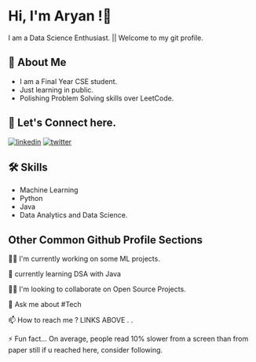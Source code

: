 


# Hi, I'm Aryan !👋
I am a Data Science Enthusiast.   ||  Welcome to my git profile.

## 🚀 About Me
- I am a Final Year CSE student.
- Just learning in public.
- Polishing Problem Solving skills over LeetCode.


## 🔗 Let's Connect here.
[![linkedin](https://img.shields.io/badge/linkedin-0A66C2?style=for-the-badge&logo=linkedin&logoColor=white)](https://www.linkedin.com/in/aryan-sharma-9b5933223/)
[![twitter](https://img.shields.io/badge/twitter-1DA1F2?style=for-the-badge&logo=twitter&logoColor=white)](https://twitter.com/Aryansh2022)


## 🛠 Skills
- Machine Learning 
- Python
- Java
- Data Analytics and Data Science.


## Other Common Github Profile Sections
👩‍💻 I'm currently working on some ML projects.

🧠 currently learning  DSA with Java

👯‍♀️ I'm looking to collaborate on Open Source Projects.

💬 Ask me about #Tech

📫 How to reach me ? LINKS ABOVE . . 

⚡️ Fun fact... On average, people read 10% slower from a screen than from paper still if u reached here, consider following. 

